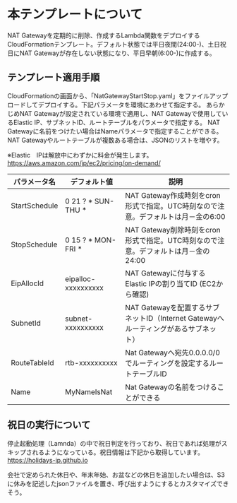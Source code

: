 # 本テンプレートについて

NAT Gatewayを定期的に削除、作成するLambda関数をデプロイするCloudFormationテンプレート。デフォルト状態では平日夜間(24:00-)、土日祝日にNAT Gatewayが存在しない状態になり、平日早朝(6:00-)に作成する。

## テンプレート適用手順

CloudFormationの画面から、「NatGatewayStartStop.yaml」をファイルアップロードしてデプロイする。下記パラメータを環境にあわせて指定する。
あらかじめNAT Gatewayが設定されている環境で適用し、NAT Gatewayで使用しているElastic  IP、サブネットID、ルートテーブルをパラメータで指定する。
NAT Gatewayに名前をつけたい場合はNameパラメータで指定することができる。
NAT Gatewayやルートテーブルが複数ある場合は、JSONのリストを増やす。

※Elastic　IPは解放中にわずかに料金が発生します。
https://aws.amazon.com/jp/ec2/pricing/on-demand/

| パラメータ名 | デフォルト値 | 説明 |
| ------------- | ------------- | ------------- |
| StartSchedule | 0 21 ? * SUN-THU * | NAT Gateway作成時刻をcron形式で指定。UTC時刻なので注意。デフォルトは月－金の6:00 |
| StopSchedule | 0 15 ? * MON-FRI * | NAT Gateway削除時刻をcron形式で指定。UTC時刻なので注意。デフォルトは月－金の24:00 |
| EipAllocId | eipalloc-xxxxxxxxxx | NAT Gatewayに付与するElastic IPの割り当てID (EC2から確認)|
| SubnetId | subnet-xxxxxxxxxx | NAT Gatewayを配置するサブネットID（Internet Gatewayへルーティングがあるサブネット） |
| RouteTableId | rtb-xxxxxxxxxx | Nat Gatewayへ宛先0.0.0.0/0でルーティングを設定するルートテーブルID |
| Name | MyNameIsNat | Nat Gatewayの名前をつけることができる |

## 祝日の実行について

停止起動処理（Lamnda）の中で祝日判定を行っており、祝日であれば処理がスキップされるようになっている。祝日情報は下記から取得しています。
https://holidays-jp.github.io

会社で定められた休日や、年末年始、お盆などの休日を追加したい場合は、S3に休みを記述したjsonファイルを置き、呼び出すようにするとカスタマイズできそう。
